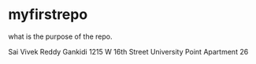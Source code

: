 # myfirstrepo
what is the purpose of the repo. 

Sai Vivek Reddy Gankidi
1215 W 16th Street University Point Apartment 26